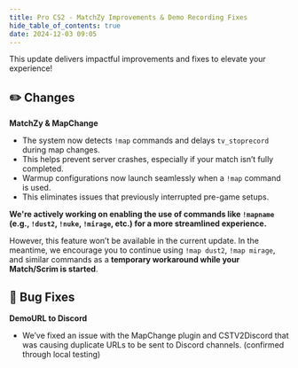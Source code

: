 ```yaml
---
title: Pro CS2 - MatchZy Improvements & Demo Recording Fixes
hide_table_of_contents: true
date: 2024-12-03 09:05
---
```


This update delivers impactful improvements and fixes to elevate your experience!<br/>

## ✏️  Changes
**MatchZy & MapChange**
   - The system now detects `!map` commands and delays `tv_stoprecord` during map changes.
   - This helps prevent server crashes, especially if your match isn’t fully completed.
   - Warmup configurations now launch seamlessly when a `!map` command is used.
   - This eliminates issues that previously interrupted pre-game setups.

**We're actively working on enabling the use of commands like `!mapname` (e.g., `!dust2`, `!nuke`, `!mirage`, etc.) for a more streamlined experience.**

However, this feature won’t be available in the current update. In the meantime, we encourage you to continue using `!map dust2`, `!map mirage`, and similar commands as a **temporary workaround while your Match/Scrim is started**.

## 🐛 Bug Fixes
**DemoURL to Discord**
  - We’ve fixed an issue with the MapChange plugin and CSTV2Discord that was causing duplicate URLs to be sent to Discord channels. (confirmed through local testing)
